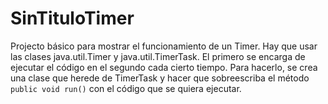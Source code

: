 # SinTituloTimer
Projecto básico para mostrar el funcionamiento de un Timer.
Hay que usar las clases java.util.Timer y java.util.TimerTask. El primero se encarga de ejecutar el código en el segundo cada cierto tiempo.
Para hacerlo, se crea una clase que herede de TimerTask y hacer que sobreescriba el método ```public void run()``` con el código que se quiera ejecutar.
